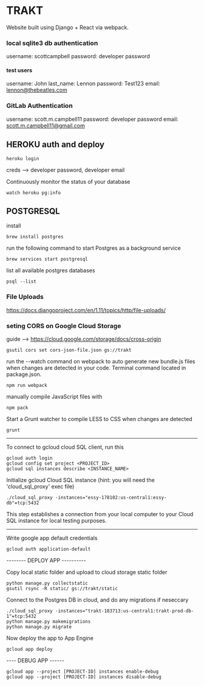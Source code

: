 # TRAKT

Website built using Django + React via webpack.


### local sqlite3 db authentication

username: scottcampbell
password: developer password

#### test users
username: John
last_name: Lennon
password: Test123
email: lennon@thebeatles.com

### GitLab Authentication

username: scott.m.campbell11
password: developer password
email: scott.m.campbell11@gmail.com

## HEROKU auth and deploy

```
heroku login
```
creds --> developer password, developer email

Continuously monitor the status of your database
```
watch heroku pg:info
```

## POSTGRESQL

install
```
brew install postgres
```

run the following command to start Postgres as a background service
```
brew services start postgresql
```

list all available postgres databases
```
psql --list
```

### File Uploads

https://docs.djangoproject.com/en/1.11/topics/http/file-uploads/


### seting CORS on Google Cloud Storage

guide --> https://cloud.google.com/storage/docs/cross-origin

```
gsutil cors set cors-json-file.json gs://trakt
```


run the --watch command on webpack to auto generate new bundle.js files when changes are detected in your code.  Terminal command located in package.json.

```
npm run webpack
```
manually compile JavaScript files with

```
npm pack
```

Start a Grunt watcher to compile LESS to CSS when changes are detected

```
grunt
```
----------------------------------------------------------------------------
To connect to gcloud cloud SQL client, run this

```
gcloud auth login
gcloud config set project <PROJECT_ID>
gcloud sql instances describe <INSTANCE_NAME>
```

Initialize gcloud Cloud SQL instance (hint: you will need the 'cloud_sql_proxy' exec file)

```
./cloud_sql_proxy -instances="essy-178102:us-central1:essy-db"=tcp:5432
```

This step establishes a connection from your local computer to your Cloud SQL instance for local testing purposes.

----------------------------------------------------------------------------
Write google app default credentials
```
gcloud auth application-default
```

-------- DEPLOY APP ----------

Copy local static folder and upload to cloud storage static folder
```
python manage.py collectstatic
gsutil rsync -R static/ gs://trakt/static
```

Connect to the Postgres DB in cloud, and do any migrations if neseccary
```
./cloud_sql_proxy -instances="trakt-183713:us-central1:trakt-prod-db-1"=tcp:5432
python manage.py makemigrations
python manage.py migrate
```

Now deploy the app to App Engine

```
gcloud app deploy
```


---- DEBUG APP ------
```
gcloud app --project [PROJECT-ID] instances enable-debug
gcloud app --project [PROJECT-ID] instances disable-debug
